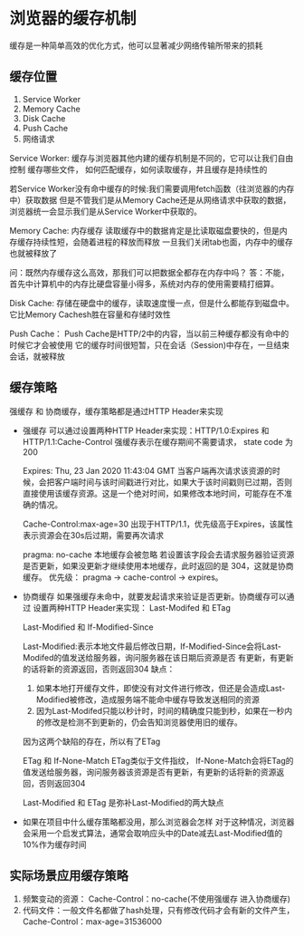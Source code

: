 # 浏览器的缓存机制
<!-- 性能优化相关 -->
缓存是一种简单高效的优化方式，他可以显著减少网络传输所带来的损耗


## 缓存位置
1. Service Worker
2. Memory Cache
3. Disk Cache
4. Push Cache
5. 网络请求


Service Worker:
缓存与浏览器其他内建的缓存机制是不同的，它可以让我们自由控制 缓存哪些文件，
如何匹配缓存，如何读取缓存，并且缓存是持续性的

若Service Worker没有命中缓存的时候:我们需要调用fetch函数（往浏览器的内存中）获取数据
但是不管我们是从Memory Cache还是从网络请求中获取的数据，浏览器统一会显示我们是从Service Worker中获取的。

Memory Cache:
内存缓存 读取缓存中的数据肯定是比读取磁盘要快的，但是内存缓存持续性短，会随着进程的释放而释放
一旦我们关闭tab也面，内存中的缓存也就被释放了

问：既然内存缓存这么高效，那我们可以把数据全都存在内存中吗？
答：不能，首先中计算机中的内存比硬盘容量小得多，系统对内存的使用需要精打细算。

Disk Cache:
存储在硬盘中的缓存，读取速度慢一点，但是什么都能存到磁盘中。它比Memory Cachesh胜在容量和存储时效性


Push Cache：
Push Cache是HTTP/2中的内容，当以前三种缓存都没有命中的时候它才会被使用
它的缓存时间很短暂，只在会话（Session)中存在，一旦结束会话，就被释放



## 缓存策略
强缓存 和 协商缓存，缓存策略都是通过HTTP Header来实现

- 强缓存
  可以通过设置两种HTTP Header来实现：HTTP/1.0:Expires 和 HTTP/1.1:Cache-Control
  强缓存表示在缓存期间不需要请求， state code 为 200

  Expires:  Thu, 23 Jan 2020 11:43:04 GMT 
    当客户端再次请求该资源的时候，会把客户端时间与该时间戳进行对比，如果大于该时间戳则已过期，否则直接使用该缓存资源。这是一个绝对时间，如果修改本地时间，可能存在不准确的情况。

  Cache-Control:max-age=30
    出现于HTTP/1.1，优先级高于Expires，该属性表示资源会在30s后过期，需要再次请求

  pragma: no-cache
    本地缓存会被忽略 若设置该字段会去请求服务器验证资源是否更新，如果没更新才继续使用本地缓存，此时返回的是 304，这就是协商缓存。
    优先级： pragma -> cache-control -> expires。

- 协商缓存
  如果强缓存未命中，就要发起请求来验证是否更新。协商缓存可以通过
  设置两种HTTP Header来实现： Last-Modifed 和 ETag

  Last-Modified 和 If-Modified-Since

  Last-Modified:表示本地文件最后修改日期，If-Modified-Since会将Last-Modifed的值发送给服务器，询问服务器在该日期后资源是否
  有更新，有更新的话将新的资源返回，否则返回304
  缺点：
    1. 如果本地打开缓存文件，即使没有对文件进行修改，但还是会造成Last-Modified被修改，造成服务端不能命中缓存导致发送相同的资源
    2. 因为Last-Modifed只能以秒计时，时间的精确度只能到秒，如果在一秒内的修改是检测不到更新的，仍会告知浏览器使用旧的缓存。

  因为这两个缺陷的存在，所以有了ETag

  ETag 和 If-None-Match
   ETag类似于文件指纹， If-None-Match会将ETag的值发送给服务器，询问服务器该资源是否有更新，有更新的话将新的资源返回，否则返回304


  Last-Modified 和 ETag 是弥补Last-Modified的两大缺点

- 如果在项目中什么缓存策略都没用，那么浏览器会怎样
对于这种情况，浏览器会采用一个启发式算法，通常会取响应头中的Date减去Last-Modified值的10%作为缓存时间

## 实际场景应用缓存策略

1. 频繁变动的资源： Cache-Control：no-cache(不使用强缓存 进入协商缓存)
2. 代码文件：一般文件名都做了hash处理，只有修改代码才会有新的文件产生，Cache-Control：max-age=31536000